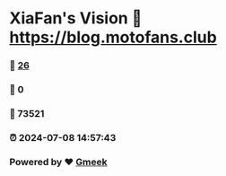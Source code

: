 # XiaFan's Vision :link: https://blog.motofans.club 
### :page_facing_up: [26](https://blog.motofans.club/tag.html) 
### :speech_balloon: 0 
### :hibiscus: 73521 
### :alarm_clock: 2024-07-08 14:57:43 
### Powered by :heart: [Gmeek](https://github.com/Meekdai/Gmeek)
